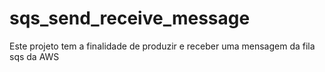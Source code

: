 # sqs_send_receive_message
Este projeto tem a finalidade de produzir e receber uma mensagem da fila sqs da AWS  
